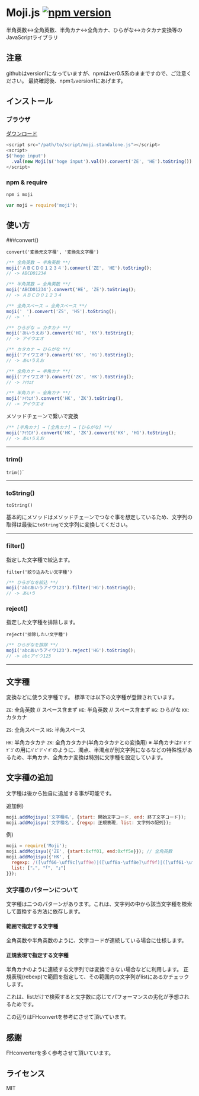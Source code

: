 Moji.js [![npm version](https://badge.fury.io/js/moji.svg)](http://badge.fury.io/js/moji)
=========================================================================================

半角英数↔全角英数、半角カナ↔全角カナ、ひらがな↔カタカナ変換等のJavaScriptライブラリ

## 注意
githubはversion1になっていますが、npmはver0.5系のままですので、ご注意ください。
最終確認後、npmもversion1にあげます。

インストール
------------

### ブラウザ

[ダウンロード](https://raw.githubusercontent.com/niwaringo/moji/master/dist/moji.js)

```javascript
<script src="/path/to/script/moji.standalone.js"></script>
<script>
$('hoge input')
  .val(new Moji($('hoge input').val()).convert('ZE', 'HE').toString());
</script>
```

### npm & require

```javascript
npm i moji
```

```javascript
var moji = require('moji');
```

使い方
------

###convert()

`convert('変換元文字種', '変換先文字種')`

```javascript
/** 全角英数 → 半角英数 **/
moji('ＡＢＣＤ０１２３４').convert('ZE', 'HE').toString();
// -> ABCD01234

/** 半角英数 → 全角英数 **/
moji('ABCD01234').convert('HE', 'ZE').toString();
// -> ＡＢＣＤ０１２３４

/** 全角スペース → 全角スペース **/
moji('　').convert('ZS', 'HS').toString();
// -> ' '

/** ひらがな → カタカナ **/
moji('あいうえお').convert('HG', 'KK').toString();
// -> アイウエオ

/** カタカナ → ひらがな **/
moji('アイウエオ').convert('KK', 'HG').toString();
// -> あいうえお

/** 全角カナ → 半角カナ **/
moji('アイウエオ').convert('ZK', 'HK').toString();
// -> ｱｲｳｴｵ

/** 半角カナ → 全角カナ **/
moji('ｱｲｳｴｵ').convert('HK', 'ZK').toString(),
// -> アイウエオ
```

メソッドチェーンで繋いで変換

```javascript
/** [半角カナ] → [全角カナ] → [ひらがな] **/
moji('ｱｲｳｴｵ').convert('HK', 'ZK').convert('KK', 'HG').toString();
// -> あいうえお
```

---

### trim()

`trim()`\`

---

### toString()

`toString()`

基本的にメソッドはメソッドチェーンでつなぐ事を想定しているため、文字列の取得は最後に`toString`で文字列に変換してください。

---

### filter()

指定した文字種で絞込ます。

`filter('絞り込みたい文字種')`

```javascript
/** ひらがなを絞込 **/
moji('abcあいうアイウ123').filter('HG').toString();
// -> あいう
```

### reject()

指定した文字種を排除します。

`reject('排除したい文字種')`

```javascript
/** ひらがなを排除 **/
moji('abcあいうアイウ123').reject('HG').toString();
// -> abcアイウ123
```

---

文字種
------

変換などに使う文字種です。 標準では以下の文字種が登録されています。

`ZE`: 全角英数 // スペース含まず
`HE`: 半角英数 // スペース含まず
`HG`: ひらがな
`KK`: カタカナ

`ZS`: 全角スペース
`HS`: 半角スペース

`HK`: 半角カタカナ
`ZK`: 全角カタカナ(半角カタカナとの変換用)
※ 半角カナは`ｶﾞｷﾞｸﾞｹﾞｺﾞ`の用に`ﾊﾟﾋﾟﾌﾟﾍﾟﾎﾟ`のように、濁点、半濁点が別文字列になるなどの特殊性があるため、半角カナ、全角カナ変換は特別に文字種を設定しています。

文字種の追加
------------

文字種は後から独自に追加する事が可能です。

追加例)

```javascript
moji.addMojisyu('文字種名', {start: 開始文字コード, end: 終了文字コード});
moji.addMojisyu('文字種名', {regxp: 正規表現, list: 文字列の配列});
```

例)
```javascript
moji = require('Moji');
moji.addMojisyu({'ZE', {start:0xff01, end:0xff5e}}); // 全角英数
moji.addMojisyu({'HK', {
  regexp: /([\uff66-\uff9c]\uff9e)|([\uff8a-\uff8e]\uff9f)|([\uff61-\uff9f])/g,
  list: ["｡", "｢", "｣"]
}});
```

### 文字種のパターンについて

文字種は二つのパターンがあります。これは、文字列の中から該当文字種を検索して置換する方法に依存します。

#### 範囲で指定する文字種

全角英数や半角英数のように、文字コードが連続している場合に仕様します。

#### 正規表現で指定する文字種

半角カナのように連続する文字列では変換できない場合などに利用します。
正規表現(rebexp)で範囲を指定して、その範囲内の文字列がlistにあるかチェックします。

これは、listだけで検索すると文字数に応じてパフォーマンスの劣化が予想されるためです。

この辺りはFHconvertを参考にさせて頂いています。

感謝
----

FHconverterを多く参考させて頂いています。

ライセンス
----------

MIT
